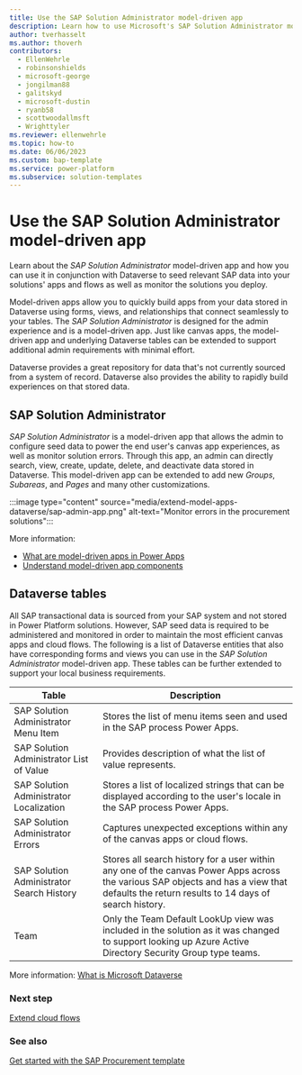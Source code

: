 ```yaml
---
title: Use the SAP Solution Administrator model-driven app
description: Learn how to use Microsoft's SAP Solution Administrator model-driven app to configure SAP data in your apps and flows and monitor the solutions you deploy.
author: tverhasselt
ms.author: thoverh
contributors:
  - EllenWehrle
  - robinsonshields
  - microsoft-george
  - jongilman88
  - galitskyd
  - microsoft-dustin
  - ryanb58
  - scottwoodallmsft
  - Wrighttyler
ms.reviewer: ellenwehrle
ms.topic: how-to
ms.date: 06/06/2023
ms.custom: bap-template
ms.service: power-platform
ms.subservice: solution-templates
---
```


# Use the SAP Solution Administrator model-driven app

Learn about the _SAP Solution Administrator_ model-driven app and how you can use it in conjunction with Dataverse to seed relevant SAP data into your solutions' apps and flows as well as monitor the solutions you deploy.

Model-driven apps allow you to quickly build apps from your data stored in Dataverse using forms, views, and relationships that connect seamlessly to your tables. The _SAP Solution Administrator_ is designed for the admin experience and is a model-driven app. Just like canvas apps, the model-driven app and underlying Dataverse tables can be extended to support additional admin requirements with minimal effort.

Dataverse provides a great repository for data that's not currently sourced from a system of record. Dataverse also provides the ability to rapidly build experiences on that stored data.

## SAP Solution Administrator

_SAP Solution Administrator_ is a model-driven app that allows the admin to configure seed data to power the end user's canvas app experiences, as well as monitor solution errors. Through this app, an admin can directly search, view, create, update, delete, and deactivate data stored in Dataverse. This model-driven app can be extended to add new _Groups_, _Subareas_, and _Pages_ and many other customizations.

:::image type="content" source="media/extend-model-apps-dataverse/sap-admin-app.png" alt-text="Monitor errors in the procurement solutions":::

More information:

- [What are model-driven apps in Power Apps](/power-apps/maker/model-driven-apps/model-driven-app-overview)
- [Understand model-driven app components](/power-apps/maker/model-driven-apps/model-driven-app-components)

## Dataverse tables

All SAP transactional data is sourced from your SAP system and not stored in Power Platform solutions. However, SAP seed data is required to be administered and monitored in order to maintain the most efficient canvas apps and cloud flows. The following is a list of Dataverse entities that also have corresponding forms and views you can use in the _SAP Solution Administrator_ model-driven app. These tables can be further extended to support your local business requirements.

| Table | Description |
| ----- | ----------- |
| SAP Solution Administrator Menu Item | Stores the list of menu items seen and used in the SAP process Power Apps. |
| SAP Solution Administrator List of Value | Provides description of what the list of value represents. |
| SAP Solution Administrator Localization | Stores a list of localized strings that can be displayed according to the user's locale in the SAP process Power Apps.  |
| SAP Solution Administrator Errors | Captures unexpected exceptions within any of the canvas apps or cloud flows. |
| SAP Solution Administrator Search History | Stores all search history for a user within any one of the canvas Power Apps across the various SAP objects and has a view that defaults the return results to 14 days of search history. |
| Team | Only the Team Default LookUp view was included in the solution as it was changed to support looking up Azure Active Directory Security Group type teams. |

More information: [What is Microsoft Dataverse](/power-apps/maker/data-platform/data-platform-intro)

### Next step

[Extend cloud flows](extend-cloud-flows.md)

### See also

[Get started with the SAP Procurement template](get-started.md)
